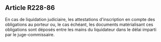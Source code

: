 Article R228-86
----
En cas de liquidation judiciaire, les attestations d'inscription en compte des
obligations au porteur ou, le cas échéant, les documents matérialisant ces
obligations sont déposés entre les mains du liquidateur dans le délai imparti
par le juge-commissaire.
